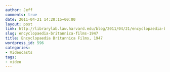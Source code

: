 ```yaml
---
author: Jeff
comments: true
date: 2011-04-21 14:20:15+00:00
layout: post
link: http://librarylab.law.harvard.edu/blog/2011/04/21/encyclopaedia-britannica-films-1947/
slug: encyclopaedia-britannica-films-1947
title: Encyclopaedia Britannica Films, 1947
wordpress_id: 596
categories:
- Videocasts
tags:
- video
---
```



